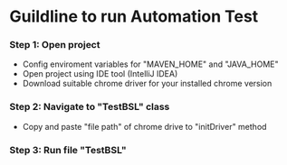 # Guildline to run Automation Test
### Step 1: Open project
- Config enviroment variables for "MAVEN_HOME" and "JAVA_HOME"
- Open project using IDE tool (IntelliJ IDEA)
- Download suitable chrome driver for your installed chrome version
### Step 2: Navigate to "TestBSL" class
- Copy and paste "file path" of chrome drive to "initDriver" method
### Step 3: Run file "TestBSL"